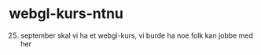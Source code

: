 webgl-kurs-ntnu
===============

25. september skal vi ha et webgl-kurs, vi burde ha noe folk kan jobbe med her
